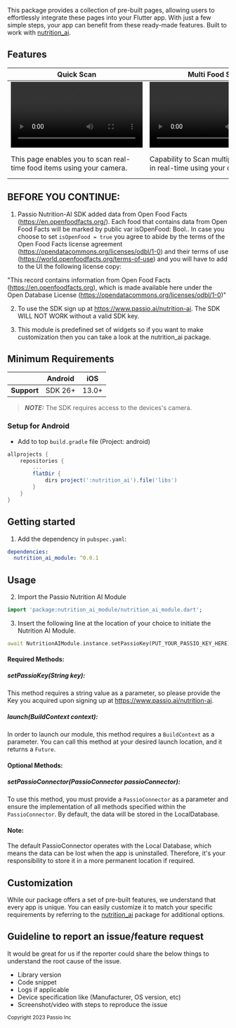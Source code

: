 This package provides a collection of pre-built pages, allowing users to effortlessly integrate these pages into your Flutter app. With just a few simple steps, your app can benefit from these ready-made features. Built to work with [nutrition_ai](https://pub.dev/packages/nutrition_ai).

## Features
| Quick Scan | Multi Food Scan | Food Search |
|-------------|---------|-------|
| <video src="https://github.com/Passiolife/Flutter-Nutrition-AI-Module/media/quick_scan.mov"> | <video src="https://github.com/Passiolife/Flutter-Nutrition-AI-Module/media/multi_food_scan.mov"> | <video src="https://github.com/Passiolife/Flutter-Nutrition-AI-Module/media/food_search.mov"> |
| This page enables you to scan real-time food items using your camera. | Capability to Scan multiple food items in real-time using your camera. | Input the name of a food item, and it will display matched results from the SDK. |



## BEFORE YOU CONTINUE:

1. Passio Nutrition-AI SDK added data from Open Food Facts (https://en.openfoodfacts.org/). Each food that contains data from Open Food Facts will be marked by public var isOpenFood: Bool.. In case you choose to set ```isOpenFood = true``` you agree to abide by the terms of the Open Food Facts license agreement (https://opendatacommons.org/licenses/odbl/1-0) and their terms of use (https://world.openfoodfacts.org/terms-of-use) and you will have to add to the UI the following license copy:

"This record contains information from Open Food Facts (https://en.openfoodfacts.org), which is made available here under the Open Database License (https://opendatacommons.org/licenses/odbl/1-0)"

2. To use the SDK sign up at https://www.passio.ai/nutrition-ai. The SDK WILL NOT WORK without a valid SDK key.

3. This module is predefined set of widgets so if you want to make customization then you can take a look at the nutrition_ai package.

## Minimum Requirements

|             | Android | iOS   |
|-------------|---------|-------|
| **Support** | SDK 26+ | 13.0+ |

> **_NOTE:_** The SDK requires access to the devices's camera.

### Setup for Android

* Add to top `build.gradle` file (Project: android)

```groovy
allprojects {
    repositories {
        ...
        flatDir {
            dirs project(':nutrition_ai').file('libs')
        }
    }
}
```

## Getting started

1. Add the dependency in `pubspec.yaml`:
```yaml
dependencies:
  nutrition_ai_module: ^0.0.1
```


## Usage

2. Import the Passio Nutrition AI Module

```dart
import 'package:nutrition_ai_module/nutrition_ai_module.dart';
```

3. Insert the following line at the location of your choice to initiate the Nutrition AI Module.
```dart
await NutritionAIModule.instance.setPassioKey(PUT_YOUR_PASSIO_KEY_HERE).setPassioConnector(this).launch(context);
```

#### Required Methods:

##### setPassioKey(String key):
This method requires a string value as a parameter, so please provide the Key you acquired upon signing up at https://www.passio.ai/nutrition-ai.

##### launch(BuildContext context):
In order to launch our module, this method requires a `BuildContext` as a parameter. You can call this method at your desired launch location, and it returns a `Future`.

#### Optional Methods:

##### setPassioConnector(PassioConnector passioConnector):
To use this method, you must provide a `PassioConnector` as a parameter and ensure the implementation of all methods specified within the `PassioConnector`. By default, the data will be stored in the LocalDatabase.


#### Note:
The default PassioConnector operates with the Local Database, which means the data can be lost when the app is uninstalled. Therefore, it's your responsibility to store it in a more permanent location if required.

## Customization

While our package offers a set of pre-built features, we understand that every app is unique. You can easily customize it to match your specific requirements by referring to the [nutrition_ai](https://pub.dev/packages/nutrition_ai) package for additional options.

## Guideline to report an issue/feature request
It would be great for us if the reporter could share the below things to understand the root cause of the issue.
- Library version
- Code snippet
- Logs if applicable
- Device specification like (Manufacturer, OS version, etc)
- Screenshot/video with steps to reproduce the issue

<sup>Copyright 2023 Passio Inc</sup>
